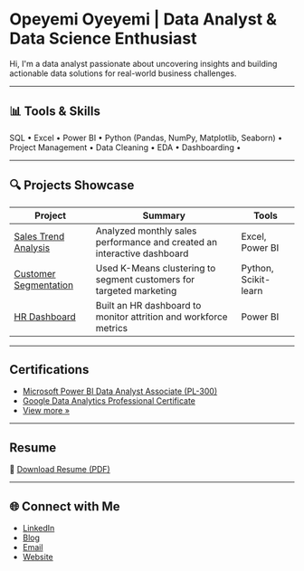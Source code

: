 # Opeyemi Oyeyemi | Data Analyst & Data Science Enthusiast

Hi, I'm a data analyst passionate about uncovering insights and building actionable data solutions for real-world business challenges.

---

## 📊 Tools & Skills
SQL • Excel • Power BI • Python (Pandas, NumPy, Matplotlib, Seaborn) • Project Management • Data Cleaning • EDA • Dashboarding • 

---

## 🔍 Projects Showcase

| Project | Summary | Tools |
|--------|---------|-------|
| [Sales Trend Analysis](./project-sales-trend-analysis/) | Analyzed monthly sales performance and created an interactive dashboard | Excel, Power BI |
| [Customer Segmentation](./project-customer-segmentation/) | Used K-Means clustering to segment customers for targeted marketing | Python, Scikit-learn |
| [HR Dashboard](./project-hr-dashboard/) | Built an HR dashboard to monitor attrition and workforce metrics | Power BI |

---

## Certifications 

- [Microsoft Power BI Data Analyst Associate (PL-300)](link)
- [Google Data Analytics Professional Certificate](link) 
- [View more »](#)

---

## Resume

📎 [Download Resume (PDF)](link)

---

## 🌐 Connect with Me

- [LinkedIn](https://www.linkedin.com/in/opeyemioyeyemi)
- [Blog](https://medium.com/@opeyemioyeyemi)
- [Email](mailto:opeyemioyeyemi11@gmail.com)
- [Website](link) 


<!--
Here are some ideas to get you started:
- 🔭 I’m currently working on ...
- 🌱 I’m currently learning ...
- 👯 I’m looking to collaborate on ...
- 🤔 I’m looking for help with ...
- 💬 Ask me about ...
- 📫 How to reach me: ...
- ⚡ Fun fact: ...
-->
